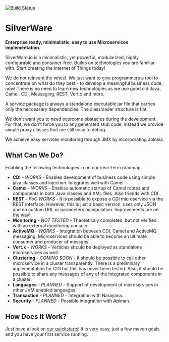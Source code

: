 [![Build Status][Travis badge]][Travis build]

[Travis badge]: https://travis-ci.org/SilverThings/SilverWare.svg?branch=devel
[Travis build]: https://travis-ci.org/SilverThings/SilverWare

# SilverWare

__Enterprise ready, minimalistic, easy to use Microservices implementation.__

SilverWare.io is a minimalistic, yet powerful, modularized, highly configurable and container-free. Builds on technologies you are familiar with. Start creating the Internet of Things today! 

We do not reinvent the wheel. We just want to give programmers a tool to concentrate on what do they best - to develop a meaningful business code, now!
There is no need to learn new technologies as we use good old Java, Camel, CDI, Messaging, REST, Vert.x and more.

A service package is always a standalone executable jar file that carries only the neccessary dependencies. The classloader structure is flat.

We don't want you to need overcome obstacles during the development. For that, we don't force you to any generated stub code, instead we provide simple proxy classes
that are still easy to debug.

We achieve easy services monitoring through JMX by incorporating Jolokia.

## What Can We Do?

Enabling the following technologies in on our near-term roadmap. 

* __CDI__ - _WORKS_ - Enables development of business code using simple java classes and injection. Integrates well with Camel.
* __Camel__ - _WORKS_ - Enables automatic startup of Camel routes and components in both Java classes and XML files. Also friends with CDI.
* __REST__ - _PoC WORKS_ - It is possible to expose a CDI microservice via the REST interface. However, this is just a basic version, uses 
  only JSON and no custom URL or parameters manipulation. Improvements are on the way!
* __Monitoring__ - _NOT TESTED_ - Theoreticaly completed, but not verified with an external monitoring console.
* __ActiveMQ__ - _WORKS_ - Integration between CDI, Camel and ActiveMQ messaging. Microservices should be able to become an ultimate consumer and 
  producer of messges.
* __Vert.x__ - _WORKS_ - Verticles should be deployed as standalone microservices as well.
* __Clustering__ - _COMING SOON_ - It should be possible to call other microservice in a cluster transparently. There is a preliminary implementation for CDI but this
  has never been tested. Also, it should be possible to share any messages of any of the integrated components in a cluster.
* __Languages__ - _PLANNED_ - Support of development of microservices in other JVM enabled languages.
* __Transaction__ - _PLANNED_ - Integration with Narayana.
* __Security__ - _PLANNED_ - Possible integration with Apiman.

## How Does It Work?

Just have a look on [our quickstarts](https://github.com/SilverThings/SilverWare-Demos)! It is very easy, just a few maven goals and you have your first service running.
